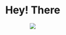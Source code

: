 <h1 align="center"><project-name>Hey! There</h1>
  <p align="center">
<img margin="0" src="https://media.giphy.com/media/iiJ870TcI3PZKxatzS/giphy.gif"/>
  </p>
